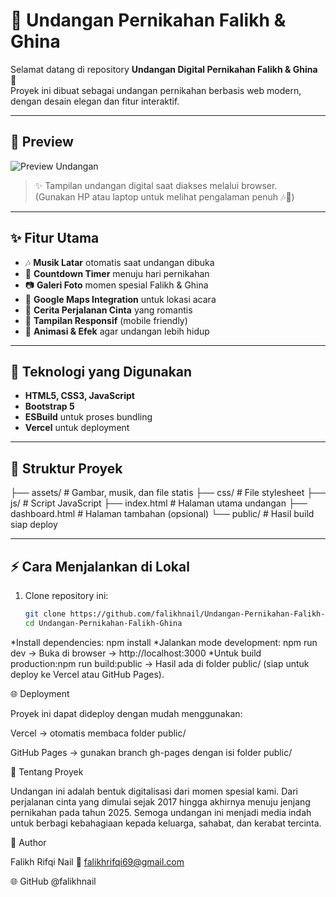# 💌 Undangan Pernikahan Falikh & Ghina

Selamat datang di repository **Undangan Digital Pernikahan Falikh & Ghina** 🎉  
Proyek ini dibuat sebagai undangan pernikahan berbasis web modern, dengan desain elegan dan fitur interaktif.

---

## 👀 Preview
![Preview Undangan](assets/preview.png)

> ✨ Tampilan undangan digital saat diakses melalui browser.  
> (Gunakan HP atau laptop untuk melihat pengalaman penuh 🎶📱)

---

## ✨ Fitur Utama
- 🎶 **Musik Latar** otomatis saat undangan dibuka  
- 📅 **Countdown Timer** menuju hari pernikahan  
- 📷 **Galeri Foto** momen spesial Falikh & Ghina  
- 📍 **Google Maps Integration** untuk lokasi acara  
- 📖 **Cerita Perjalanan Cinta** yang romantis  
- 📱 **Tampilan Responsif** (mobile friendly)  
- 🎊 **Animasi & Efek** agar undangan lebih hidup  

---

## 🚀 Teknologi yang Digunakan
- **HTML5, CSS3, JavaScript**
- **Bootstrap 5**
- **ESBuild** untuk proses bundling
- **Vercel** untuk deployment

---

## 📂 Struktur Proyek
├── assets/ # Gambar, musik, dan file statis
├── css/ # File stylesheet
├── js/ # Script JavaScript
├── index.html # Halaman utama undangan
├── dashboard.html # Halaman tambahan (opsional)
└── public/ # Hasil build siap deploy


---

## ⚡ Cara Menjalankan di Lokal
1. Clone repository ini:
   ```bash
   git clone https://github.com/falikhnail/Undangan-Pernikahan-Falikh-Ghina.git
   cd Undangan-Pernikahan-Falikh-Ghina

*Install dependencies: npm install
*Jalankan mode development: npm run dev -> Buka di browser → http://localhost:3000
*Untuk build production:npm run build:public -> Hasil ada di folder public/ (siap untuk deploy ke Vercel atau GitHub Pages).

🌐 Deployment

Proyek ini dapat dideploy dengan mudah menggunakan:

Vercel
 → otomatis membaca folder public/

GitHub Pages → gunakan branch gh-pages dengan isi folder public/

💖 Tentang Proyek

Undangan ini adalah bentuk digitalisasi dari momen spesial kami.
Dari perjalanan cinta yang dimulai sejak 2017 hingga akhirnya menuju jenjang pernikahan pada tahun 2025.
Semoga undangan ini menjadi media indah untuk berbagi kebahagiaan kepada keluarga, sahabat, dan kerabat tercinta.

👤 Author

Falikh Rifqi Nail
📧 falikhrifqi69@gmail.com

🌐 GitHub @falikhnail
